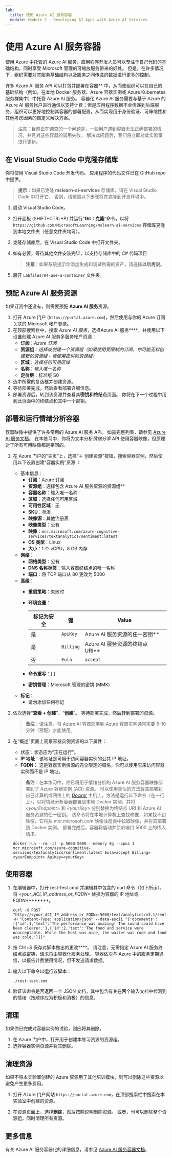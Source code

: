 ```yaml
---
lab:
  title: 使用 Azure AI 服务容器
  module: Module 2 - Developing AI Apps with Azure AI Services
---
```


# 使用 Azure AI 服务容器

使用 Azure 中托管的 Azure AI 服务，应用程序开发人员可以专注于自己代码的基础结构，同时享受 Microsoft 管理的可缩放服务带来的好处。 但是，在许多情况下，组织需要对其服务基础结构以及服务之间传递的数据进行更多的控制。

许多 Azure AI 服务 API 可以打包并部署在容器** 中，从而使组织可以在自己的基础结构（例如，在本地 Docker 服务器、Azure 容器实例或 Azure Kubernetes 服务群集中）中托管 Azure AI 服务。 容器化 Azure AI 服务需要与基于 Azure 的 Azure AI 服务帐户进行通信以支持计费；但是应用程序数据不会传递到后端服务，组织可以更好地控制其容器的部署配置，从而实现用于身份验证、可伸缩性和其他考虑因素的自定义解决方案。

> 注意：目前正在调查的一个问题是，一些用户遇到容器无法正确部署的情况，并且对这些容器的调用失败。 解决此问题后，我们将立即对此实验室进行更新。

## 在 Visual Studio Code 中克隆存储库

你将使用 Visual Studio Code 开发代码。 应用程序的代码文件已在 GitHub repo 中提供。

> **提示**：如果已克隆 **mslearn-ai-services** 存储库，请在 Visual Studio Code 中打开它。 否则，请按照以下步骤将其克隆到开发环境中。

1. 启动 Visual Studio Code。
2. 打开面板 (SHIFT+CTRL+P) 并运行“**Git：克隆**”命令，以将 `https://github.com/MicrosoftLearning/mslearn-ai-services` 存储库克隆到本地文件夹（任意文件夹均可）。
3. 克隆存储库后，在 Visual Studio Code 中打开文件夹。
4. 如有必要，等待其他文件安装完毕，以支持存储库中的 C# 代码项目

    > **注意**：如果系统提示你添加生成和调试所需的资产，请选择**以后再说**。

5. 展开 `Labfiles/04-use-a-container` 文件夹。

## 预配 Azure AI 服务资源

如果订阅中还没有，则需要预配 **Azure AI 服务**资源。

1. 打开 Azure 门户 (`https://portal.azure.com`)，然后使用与你的 Azure 订阅关联的 Microsoft 帐户登录。
2. 在顶部搜索栏中，搜索 *Azure AI 服务*，选择Azure AI 服务****，并使用以下设置创建 Azure AI 服务多服务帐户资源：
    - **订阅**：*Azure 订阅*
    - **资源组**：*选择或创建一个资源组（如果使用受限制的订阅，你可能无权创建新的资源组 - 请使用提供的资源组）*
    - **区域**：*选择任何可用区域*
    - **名称**：*输入唯一名称*
    - **定价层**：标准版 S0
3. 选中所需的复选框并创建资源。
4. 等待部署完成，然后查看部署详细信息。
5. 部署资源后，转到该资源并查看其**密钥和终结点**页面。 你将在下一个过程中用到此页面中的终结点和其中一个密钥。

## 部署和运行情绪分析容器

容器映像中提供了许多常用的 Azure AI 服务 API。 如需完整列表，请参见 [Azure AI 服务文档](https://learn.microsoft.com/en-us/azure/ai-services/cognitive-services-container-support#containers-in-azure-ai-services)。 在本练习中，你将为文本分析*情绪分享* API 使用容器映像，但原理对于所有可用映像都是相同的。

1. 在 Azure 门户的“主页”上，选择“&#65291; 创建资源”按钮，搜索容器实例，然后使用以下设置创建“容器实例”资源 ：

    - 基本信息：
        - **订阅**：Azure 订阅
        - **资源组**：选择包含 Azure AI 服务资源的资源组**
        - **容器名称**：输入唯一名称
        - **区域**：选择任何可用区域
        - **可用性区域**：无
        - **SKU**：标准
        - **映像源**：其他注册表
        - **映像类型**：公有
        - **映像**：`mcr.microsoft.com/azure-cognitive-services/textanalytics/sentiment:latest`
        - **OS 类型**：Linux
        - **大小**：1 个 vCPU，8 GB 内存
    - **网络**：
        - **网络类型**：公有
        - **DNS 名称标签**：输入容器终结点的唯一名称
        - **端口**：将 TCP 端口从 80 更改为 5000
    - **高级**：
        - **重启策略**：失败时
        - **环境变量**：

            | 标记为安全 | 键 | Value |
            | -------------- | --- | ----- |
            | 是 | `ApiKey` | Azure AI 服务资源的任一密钥** |
            | 是 | `Billing` | Azure AI 服务资源的终结点 URI** |
            | 否 | `Eula` | `accept` |

        - **命令重写**：[ ]
        - **密钥管理**：Microsoft 管理的密钥 (MMK)
    - **标记**：
        - 请勿添加任何标记

2. 依次选择“**查看 + 创建**”、“**创建**”。 等待部署完成，然后转到部署的资源。
    > **备注**：请注意，将 Azure AI 容器部署到 Azure 容器实例通常需要 5-10 分钟（预配）才能使用。
3. 在“概述”页面上观察容器实例资源的以下属性：
    - 状态：状态应为“正在运行”。
    - **IP 地址**：该地址是可用于访问容器实例的公共 IP 地址。
    - **FQDN：** 这是容器实例资源的完全限定的域名，你可以使用它来访问容器实例而不是 IP 地址。

    > **备注**：在本练习中，你已将用于情绪分析的 Azure AI 服务容器映像部署到了 Azure 容器实例 (ACI) 资源。 可以使用类似的方法将其部署到自己计算机或网络上的 *[Docker](https://www.docker.com/products/docker-desktop)* 主机上，方法是运行以下命令（在一行上），以将情绪分析容器部署到本地 Docker 实例，并将 *&lt;yourEndpoint&gt;* 和 *&lt;yourKey&gt;* 分别替换为终结点 URI 和 Azure AI 服务资源的任一密钥。
    > 该命令将在本地计算机上查找映像，如果找不到映像，它将从 mcr.microsoft.com 映像注册表中拉取映像，并将其部署到 Docker 实例。 部署完成后，容器将启动并侦听端口 5000 上的传入请求。

    ```
    docker run --rm -it -p 5000:5000 --memory 8g --cpus 1 mcr.microsoft.com/azure-cognitive-services/textanalytics/sentiment:latest Eula=accept Billing=<yourEndpoint> ApiKey=<yourKey>
    ```

## 使用容器

1. 在编辑器中，打开 rest-test.cmd 并编辑其中包含的 curl 命令（如下所示），将 *&lt;your_ACI_IP_address_or_FQDN&gt;* 替换为容器的 IP 地址或 FQDN********。

    ```
    curl -X POST "http://<your_ACI_IP_address_or_FQDN>:5000/text/analytics/v3.1/sentiment" -H "Content-Type: application/json" --data-ascii "{'documents':[{'id':1,'text':'The performance was amazing! The sound could have been clearer.'},{'id':2,'text':'The food and service were unacceptable. While the host was nice, the waiter was rude and food was cold.'}]}"
    ```

2. 按 Ctrl+S 保存对脚本做出的更改****。 请注意，无需指定 Azure AI 服务终结点或密钥，请求将由容器化服务处理。 容器依次与 Azure 中的服务定期通信，以报告计费使用情况，但不发送请求数据。
3. 输入以下命令以运行该脚本：

    ```
    ./rest-test.cmd
    ```

4. 验证该命令是否返回一个 JSON 文档，其中包含有关在两个输入文档中检测到的情绪（按顺序应为积极和消极）的信息。

## 清理

如果你已完成对容器实例的试验，则应将其删除。

1. 在 Azure 门户中，打开用于创建本练习资源的资源组。
2. 选择容器实例资源并将其删除。

## 清理资源

如果不将本实验室创建的 Azure 资源用于其他培训模块，则可以删除这些资源以避免产生更多费用。

1. 打开 Azure 门户网站 `https://portal.azure.com`，在顶部搜索栏中搜索在本实验室中创建的资源。

2. 在资源页面上，选择**删除**，然后按照说明删除资源。 或者，也可以删除整个资源组，同时清理所有资源。

## 更多信息

有关 Azure AI 服务容器化的详细信息，请参见 [Azure AI 服务容器文档](https://learn.microsoft.com/azure/ai-services/cognitive-services-container-support)。
